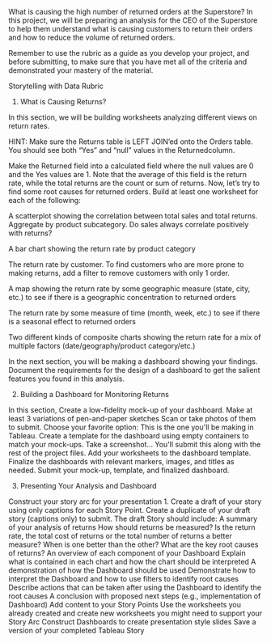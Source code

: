 What is causing the high number of returned orders at the Superstore? In this project, we will be preparing an analysis for the CEO of the Superstore to help them understand what is causing customers to return their orders and how to reduce the volume of returned orders.

Remember to use the rubric as a guide as you develop your project, and before submitting, to make sure that you have met all of the criteria and demonstrated your mastery of the material.

Storytelling with Data Rubric

1. What is Causing Returns?

In this section, we will be building worksheets analyzing different views on return rates.

HINT: Make sure the Returns table is LEFT JOIN’ed onto the Orders table. You should see both “Yes” and “null” values in the Returnedcolumn.  

Make the Returned field into a calculated field where the null values are 0 and the Yes values are 1. Note that the average of this field is the return rate, while the total returns are the count or sum of returns.
Now, let’s try to find some root causes for returned orders. Build at least one worksheet for each of the following:

A scatterplot showing the correlation between total sales and total returns. Aggregate by product subcategory. Do sales always correlate positively with returns?

A bar chart showing the return rate by product category

The return rate by customer. To find customers who are more prone to making returns, add a filter to remove customers with only 1 order.

A map showing the return rate by some geographic measure (state, city, etc.) to see if there is a geographic concentration to returned orders

The return rate by some measure of time (month, week, etc.) to see if there is a seasonal effect to returned orders

Two different kinds of composite charts showing the return rate for a mix of multiple factors (date/geography/product category/etc.)

In the next section, you will be making a dashboard showing your findings. Document the requirements for the design of a dashboard to get the salient features you found in this analysis.

2. Building a Dashboard for Monitoring Returns

In this section, 
Create a low-fidelity mock-up of your dashboard.
Make at least 3 variations of pen-and-paper sketches
Scan or take photos of them to submit.
Choose your favorite option: This is the one you'll be making in Tableau.
Create a template for the dashboard using empty containers to match your mock-ups.
Take a screenshot… You'll submit this along with the rest of the project files.
Add your worksheets to the dashboard template.
Finalize the dashboards with relevant markers, images, and titles as needed. Submit your mock-up, template, and finalized dashboard.

3. Presenting Your Analysis and Dashboard

Construct your story arc for your presentation 1. Create a draft of your story using only captions for each Story Point. Create a duplicate of your draft story (captions only) to submit. The draft Story should include:
A summary of your analysis of returns
How should returns be measured? Is the return rate, the total cost of returns or the total number of returns a better measure? When is one better than the other?
What are the key root causes of returns?
An overview of each component of your Dashboard
Explain what is contained in each chart and how the chart should be interpreted
A demonstration of how the Dashboard should be used
Demonstrate how to interpret the Dashboard and how to use filters to identify root causes
Describe actions that can be taken after using the Dashboard to identify the root causes
A conclusion with proposed next steps (e.g., implementation of Dashboard)
Add content to your Story Points
Use the worksheets you already created and create new worksheets you might need to support your Story Arc
Construct Dashboards to create presentation style slides
Save a version of your completed Tableau Story